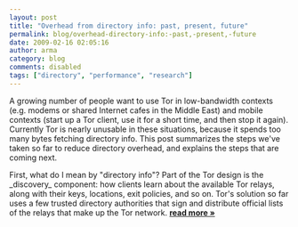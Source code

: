 ```yaml
---
layout: post
title: "Overhead from directory info: past, present, future"
permalink: blog/overhead-directory-info:-past,-present,-future
date: 2009-02-16 02:05:16
author: arma
category: blog
comments: disabled
tags: ["directory", "performance", "research"]
---
```


A growing number of people want to use Tor in low-bandwidth contexts (e.g. modems or shared Internet cafes in the Middle East) and mobile contexts (start up a Tor client, use it for a short time, and then stop it again). Currently Tor is nearly unusable in these situations, because it spends too many bytes fetching directory info. This post summarizes the steps we've taken so far to reduce directory overhead, and explains the steps that are coming next.

First, what do I mean by "directory info"? Part of the Tor design is the \_discovery\_ component: how clients learn about the available Tor relays, along with their keys, locations, exit policies, and so on. Tor's solution so far uses a few trusted directory authorities that sign and distribute official lists of the relays that make up the Tor network. [**read more »**](https://blog.torproject.org/blog/overhead-directory-info%3A-past%2C-present%2C-future)
